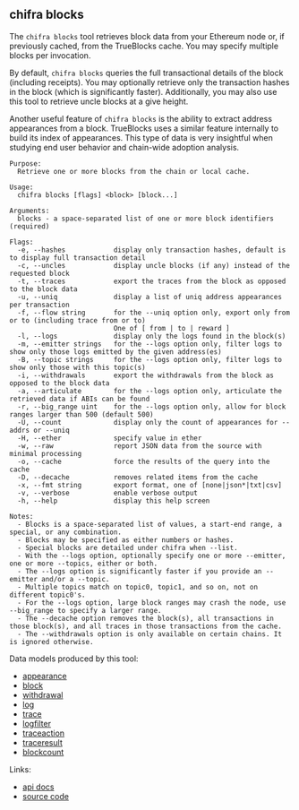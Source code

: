 ## chifra blocks

The `chifra blocks` tool retrieves block data from your Ethereum node or, if previously cached, from the
TrueBlocks cache. You may specify multiple blocks per invocation.

By default, `chifra blocks` queries the full transactional details of the block (including receipts).
You may optionally retrieve only the transaction hashes in the block (which is significantly faster).
Additionally, you may also use this tool to retrieve uncle blocks at a give height.

Another useful feature of `chifra blocks` is the ability to extract address appearances from a block.
TrueBlocks uses a similar feature internally to build its index of appearances. This type of data
is very insightful when studying end user behavior and chain-wide adoption analysis.

```[plaintext]
Purpose:
  Retrieve one or more blocks from the chain or local cache.

Usage:
  chifra blocks [flags] <block> [block...]

Arguments:
  blocks - a space-separated list of one or more block identifiers (required)

Flags:
  -e, --hashes            display only transaction hashes, default is to display full transaction detail
  -c, --uncles            display uncle blocks (if any) instead of the requested block
  -t, --traces            export the traces from the block as opposed to the block data
  -u, --uniq              display a list of uniq address appearances per transaction
  -f, --flow string       for the --uniq option only, export only from or to (including trace from or to)
                          One of [ from | to | reward ]
  -l, --logs              display only the logs found in the block(s)
  -m, --emitter strings   for the --logs option only, filter logs to show only those logs emitted by the given address(es)
  -B, --topic strings     for the --logs option only, filter logs to show only those with this topic(s)
  -i, --withdrawals       export the withdrawals from the block as opposed to the block data
  -a, --articulate        for the --logs option only, articulate the retrieved data if ABIs can be found
  -r, --big_range uint    for the --logs option only, allow for block ranges larger than 500 (default 500)
  -U, --count             display only the count of appearances for --addrs or --uniq
  -H, --ether             specify value in ether
  -w, --raw               report JSON data from the source with minimal processing
  -o, --cache             force the results of the query into the cache
  -D, --decache           removes related items from the cache
  -x, --fmt string        export format, one of [none|json*|txt|csv]
  -v, --verbose           enable verbose output
  -h, --help              display this help screen

Notes:
  - Blocks is a space-separated list of values, a start-end range, a special, or any combination.
  - Blocks may be specified as either numbers or hashes.
  - Special blocks are detailed under chifra when --list.
  - With the --logs option, optionally specify one or more --emitter, one or more --topics, either or both.
  - The --logs option is significantly faster if you provide an --emitter and/or a --topic.
  - Multiple topics match on topic0, topic1, and so on, not on different topic0's.
  - For the --logs option, large block ranges may crash the node, use --big_range to specify a larger range.
  - The --decache option removes the block(s), all transactions in those block(s), and all traces in those transactions from the cache.
  - The --withdrawals option is only available on certain chains. It is ignored otherwise.
```

Data models produced by this tool:

- [appearance](/data-model/accounts/#appearance)
- [block](/data-model/chaindata/#block)
- [withdrawal](/data-model/chaindata/#withdrawal)
- [log](/data-model/chaindata/#log)
- [trace](/data-model/chaindata/#trace)
- [logfilter](/data-model/chaindata/#logfilter)
- [traceaction](/data-model/chaindata/#traceaction)
- [traceresult](/data-model/chaindata/#traceresult)
- [blockcount](/data-model/chaindata/#blockcount)

Links:

- [api docs](/api/#operation/chaindata-blocks)
- [source code](https://github.com/TrueBlocks/trueblocks-core/tree/master/src/apps/chifra/internal/blocks)

